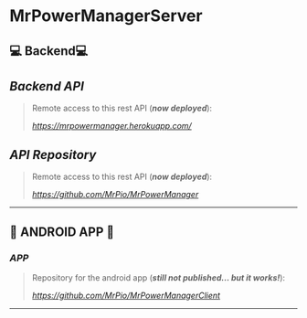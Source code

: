 # MrPowerManagerServer

## 💻 Backend💻
## *Backend API*
>Remote access to this rest API (***now deployed***):
>
> *https://mrpowermanager.herokuapp.com/*
## *API Repository*
>Remote access to this rest API (***now deployed***):
>
> *https://github.com/MrPio/MrPowerManager*
----------------------------------------------------------------------------------------------------------------------------------------

## 📱 ANDROID APP 📱
### *APP*

> Repository for the android app (***still not published... but it works!***):
>
> *https://github.com/MrPio/MrPowerManagerClient*
----------------------------------------------------------------------------------------------------------------------------------------
